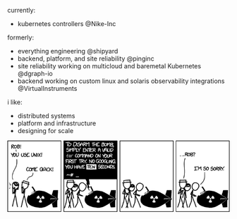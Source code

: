 <body>
  
currently:
- kubernetes controllers @Nike-Inc
  
formerly:
- everything engineering @shipyard
- backend, platform, and site reliability @pinginc
- site reliability working on multicloud and baremetal Kubernetes @dgraph-io
- backend working on custom linux and solaris observability integrations @VirtualInstruments
  
i like:
- distributed systems
- platform and infrastructure
- designing for scale
</body>

![tar](./tar.png)
